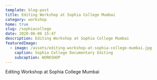 ```yaml
---
template: blog-post
title: Editing Workshop at Sophia College Mumbai
category: workshop
home: true
slug: /sophiacollege
date: 2020-06-06 15:47
description: Editing Workshop at Sophia College Mumbai
featuredImage:
  - image: /assets/editing-workshop-at-sophia-college-mumbai.jpg
    caption: Sophia College Documentary Editing
    subcaption: WORKSHOP
---
```

Editing Workshop at Sophia College Mumbai